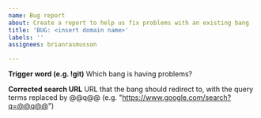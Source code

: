 ```yaml
---
name: Bug report
about: Create a report to help us fix problems with an existing bang
title: 'BUG: <insert domain name>'
labels: ''
assignees: brianrasmusson

---
```


**Trigger word (e.g. !git)**
Which bang is having problems?

**Corrected search URL**
URL that the bang should redirect to, with the query terms replaced by @@q@@ (e.g. "https://www.google.com/search?q=@@q@@")
